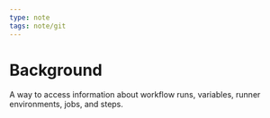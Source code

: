 ```yaml
---
type: note
tags: note/git
---
```

# Background
A way to access information about workflow runs, variables, runner environments, jobs, and steps. 